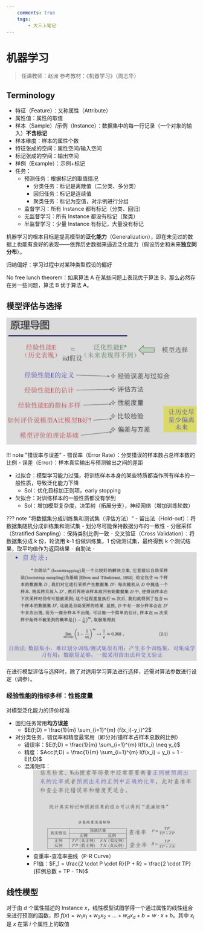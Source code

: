 ```yaml
---
    comments: true
    tags: 
        - 大三上笔记
---
```


# 机器学习

> 任课教师：赵洲
> 参考教材：《机器学习》（周志华）

## Terminology

- 特征（Feature）：又称属性（Attribute）
- 属性值：属性的取值
- 样本（Sample）/示例（Instance）：数据集中的每一行记录（一个对象的输入）**不含标记**
- 样本维度：样本的属性个数
- 特征张成的空间：属性空间/输入空间
- 标记张成的空间：输出空间
- 样例（Example）：示例+标记
- 任务：
    - 预测任务：根据标记的取值情况
        - 分类任务：标记是离散值（二分类、多分类）
        - 回归任务：标记是连续值
        - 聚类任务：标记为空值，对示例进行分组
    - 监督学习：所有 Instance 都有标记（分类、回归）
    - 无监督学习：所有 Instance 都没有标记（聚类）
    - 半监督学习：少量 Instance 有标记，大量没有标记

机器学习的根本目标是提高模型的**泛化能力**（Generalization），即在未见过的数据上也能有良好的表现——依靠历史数据来逼近泛化能力（假设历史和未来**独立同分布**）。

归纳偏好：学习过程中对某种类型假设的偏好

No free lunch theorem：如果算法 A 在某些问题上表现优于算法 B，那么必然存在另一些问题，算法 B 优于算法 A。

## 模型评估与选择

![模型评估与选择](./assets/ML1.png)

!!! note "错误率与误差"
    - 错误率（Error Rate）：分类错误的样本数占总样本数的比例
    - 误差（Error）：样本真实输出与预测输出之间的差距

- 过拟合：模型学习能力过强，将训练样本本身的某些特质都当作所有样本的一般性质，导致泛化能力下降
    - Sol：优化目标加正则项，early stopping
- 欠拟合：对训练样本的一般性质都没有学到
    - Sol：增加模型复杂度，决策树（拓展分支），神经网络（增加训练轮数）

??? note "将数据集分成训练集和测试集（评估方法）"
    - 留出法（Hold-out）：将数据集随机分成训练集和测试集
        - 划分尽可能保持数据分布的一致性
        - 分层采样（Stratified Sampling）：保持类别比例一致
    - 交叉验证（Cross Validation）：将数据集分成 k 份，轮流用 k-1 份做训练集，1 份做测试集，最终得到 k 个测试结果，取平均值作为返回结果
    - 自助法
        - ![自助法](./assets/ML2.png)

在进行模型评估与选择时，除了对适用学习算法进行选择，还需对算法参数进行设定（调参）。

### 经验性能的指标多样：性能度量

对模型泛化能力的评价标准

- 回归任务常用**均方误差**
    - $E(f;D) = \frac{1}{m} \sum_{i=1}^{m} (f(x_i)-y_i)^2$
- 对分类任务，错误率和精度最常用（即分对/错样本占样本总数的比例）
    - 错误率：$E(f;D) = \frac{1}{m} \sum_{i=1}^{m} I(f(x_i) \neq y_i)$
    - 精度：$Acc(f;D) = \frac{1}{m} \sum_{i=1}^{m} I(f(x_i) = y_i) = 1 - E(f;D)$
    - 混淆矩阵：
        - ![混淆矩阵](./assets/ML3.png)
        - 查重率-查准率曲线（P-R Curve）
        - F1值：$F_1 = \frac{2 \cdot P \cdot R}{P + R} = \frac{2 \cdot TP}{样例总数 + TP - TN}$

## 线性模型

对于由 $d$ 个属性描述的 Instance $x$，线性模型试图学得一个通过属性的线性组合来进行预测的函数，即 $f(x) = w_1 x_1 + w_2 x_2 + ... + w_d x_d + b = w \cdot x + b$。其中 $x_i$ 是 $x$ 在第 $i$ 个属性上的取值

